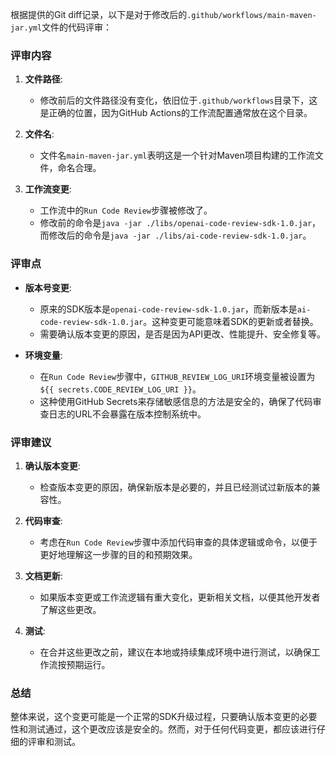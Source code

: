 根据提供的Git diff记录，以下是对于修改后的`.github/workflows/main-maven-jar.yml`文件的代码评审：

### 评审内容

1. **文件路径**:
   - 修改前后的文件路径没有变化，依旧位于`.github/workflows`目录下，这是正确的位置，因为GitHub Actions的工作流配置通常放在这个目录。

2. **文件名**:
   - 文件名`main-maven-jar.yml`表明这是一个针对Maven项目构建的工作流文件，命名合理。

3. **工作流变更**:
   - 工作流中的`Run Code Review`步骤被修改了。
   - 修改前的命令是`java -jar ./libs/openai-code-review-sdk-1.0.jar`，而修改后的命令是`java -jar ./libs/ai-code-review-sdk-1.0.jar`。

### 评审点

- **版本号变更**:
  - 原来的SDK版本是`openai-code-review-sdk-1.0.jar`，而新版本是`ai-code-review-sdk-1.0.jar`。这种变更可能意味着SDK的更新或者替换。
  - 需要确认版本变更的原因，是否是因为API更改、性能提升、安全修复等。

- **环境变量**:
  - 在`Run Code Review`步骤中，`GITHUB_REVIEW_LOG_URI`环境变量被设置为`${{ secrets.CODE_REVIEW_LOG_URI }}`。
  - 这种使用GitHub Secrets来存储敏感信息的方法是安全的，确保了代码审查日志的URL不会暴露在版本控制系统中。

### 评审建议

1. **确认版本变更**:
   - 检查版本变更的原因，确保新版本是必要的，并且已经测试过新版本的兼容性。

2. **代码审查**:
   - 考虑在`Run Code Review`步骤中添加代码审查的具体逻辑或命令，以便于更好地理解这一步骤的目的和预期效果。

3. **文档更新**:
   - 如果版本变更或工作流逻辑有重大变化，更新相关文档，以便其他开发者了解这些更改。

4. **测试**:
   - 在合并这些更改之前，建议在本地或持续集成环境中进行测试，以确保工作流按预期运行。

### 总结

整体来说，这个变更可能是一个正常的SDK升级过程，只要确认版本变更的必要性和测试通过，这个更改应该是安全的。然而，对于任何代码变更，都应该进行仔细的评审和测试。
